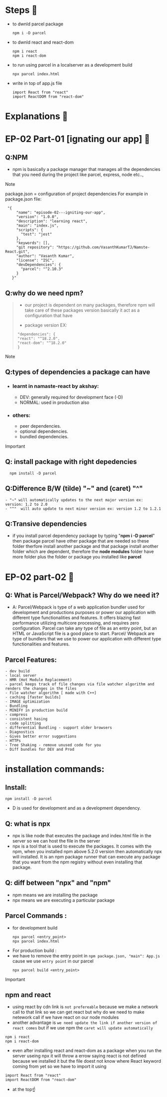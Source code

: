 # Steps  🚀
  - to dwnld parcel package
    ```
    npm i -D parcel
    ```
  - to dwnld react and react-dom
    ```
    npm i react
    npm i react-dom
    ```
  - to run using parcel in a localserver as a development build 
    ```
    npx parcel index.html 
    ```
  - write in top of app.js file
    ```
    import React from "react"
    import ReactDOM from "react-dom" 
    ```

    
# Explanations  🚀

# EP-02 Part-01 [ignating our app]  🚀
## Q:NPM
   - npm is basically a package manager that manages all the dependencies that you need during the project like parcel, express, node etc..,

> [!NOTE]
>package.json = configuration of project dependencies
>For example in package.json file:
> ```
>  "{
>      "name": "episode-02---igniting-our-app",
>      "version": "1.0.0",
>      "description": "learning react",
>      "main": "index.js",
>      "scripts": {
>        "test": "jest"
>      },
>      "keywords": [],
>      "git repository": "https://github.com/VasanthKumarTJ/Namste-React.git",
>      "author": "Vasanth Kumar",
>      "license": "ISC",
>      "devDependencies": {
>        "parcel": "^2.10.3"
>      }
>    }"
> ```

## Q:why do we need npm?
>   * our project is dependent on many packages, therefore npm will take care of these packages version basically it act as a configuration that have 
>   - package version EX: 
>    ```
>    "dependencies": {
>    "react": "^18.2.0",
>    "react-dom": "^18.2.0"
>    }
>  ```

> [!NOTE]
>## Q:types of dependencies a package can have
>    - ### learnt in namaste-react by akshay:
>        - DEV: generally required for development face (-D)
>        - NORMAL: used in production also
>
>    - ### others:
>        - peer dependencies.
>        - optional dependencies.
>        - bundled dependencies.


> [!IMPORTANT]
>## Q: install package with right depedencies
> ```
>   npm install -D parcel
> ```


## Q:Difference B/W (tilde) "~" and (caret) "^"
    - "~" will automatically updates to the next major version ex: version: 1.2 to 2.0
    - "^"  will auto update to next minor version ex: version 1.2 to 1.2.1

## Q:Transive dependencies
   - if you install parcel dependency package by typing "**npm i -D parcel**" then package parcel have other package that are needed so these folder therfore install another package and that package install another folder which are dependent, therefore the **node modules** folder have more folder plus the folder or package you installed like **parcel**

# EP-02 part-02 🚀

## Q: What is Parcel/Webpack? Why do we need it?
   - A: Parcel/Webpack is type of a web application bundler used for development and productions purposes or power our application     with different type functionalities and features. It offers blazing fast performance utilizing multicore processing, and requires   zero configuration. Parcel can take any type of file as an entry point, but an HTML or JavaScript file is a good place to   start. Parcel/ Webpack are type of bundlers that we use to power our application with different type functionalities and features.

## Parcel Features:
    - dev build
    - local server 
    - HMR (Hot Module Replacement) 
    - parcel keeps track of file changes via file watcher algorithm and renders the changes in the files
    - File watcher algorithm [ made with C++] 
    - caching [faster builds]
    - IMAGE optimization
    - Bundling
    - MINIFY in production build
    - compress
    - consistent hasing
    - code splitting
    - differential Bundling - support older browsers
    - Diagnostics
    - Gives better error suggestions
    - HTTPs
    - Tree Shaking - remove unused code for you
    - Diff bundles for DEV and Prod

# installation commands:
## Install:
   ```
   npm install -D parcel
   ```
   - D is used for development and as a development dependency.

## Q: what is npx
   - npx is like node  that executes the package and index.html file in the server so we can host the file in the server
   -  npx is a tool that is used to execute the packages. It comes with the npm, when you installed npm above 5.2.0 version then automatically npx will installed. It is an npm package runner that can execute any package that you want from the npm registry without even installing that package.

## Q: diff between "npx" and "npm"
   - npm means we are installing the package
   - npx means we are executing a particular package
   

## Parcel Commands :
   - for development build
     ```
     npx parcel <entry_point> 
     npx parcel index.html
     ```
  - For production build :
  - we have to remove the entry point in ``npm package.json, "main": App.js`` cause we use ``entry point`` in our parcel
    ```
    npx parcel build <entry_point> 
    ```

> [!IMPORTANT]
>## npm and react
>   - using react by cdn link is ``not prefereable`` because we make a network call to that link so we can get react but why do we need
to make netework call if we have react on our node modules 
>   - another advantage is ```we need update the link if another version of react comes``` but if we use npm the ```caret will update automatically```
>
>   ```
>   npm i react
>   npm i react-dom
>   ```
>   - even after installing react and react-dom as a package when  you run the server useing npx it will throw a errow saying react is not defined because we installed it but the file doest not know where React keyword coming from yet  so we have to import it using
>   ```
>   import React from "react"
>   import ReactDOM from "react-dom"
>   ```
>   - at the top☝
